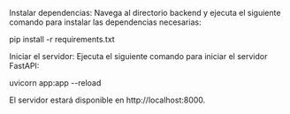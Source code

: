 Instalar dependencias: Navega al directorio backend y ejecuta el siguiente comando para instalar las dependencias necesarias:

pip install -r requirements.txt

Iniciar el servidor: Ejecuta el siguiente comando para iniciar el servidor FastAPI:

uvicorn app:app --reload

El servidor estará disponible en http://localhost:8000.